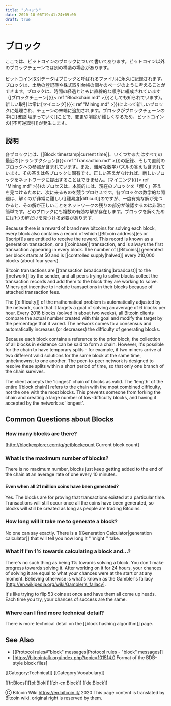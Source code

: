```yaml
---
title: "ブロック"
date: 2020-10-06T19:41:24+09:00
draft: true
---
```


# ブロック

ここでは、ビットコインのブロックについて書いてあります。ビットコイン以外のブロックチェーンでは別の構造の場合があります。

ビットコイン取引データはブロックと呼ばれるファイルに永久に記録されます。ブロックは、土地の登記簿や株式取引台帳の個々のページのように考えることができます。ブロックは、時間の経過とともに直線的な順序に編成されています（[ブロックチェーン]({{< ref "Blockchain.md" >}})としても知られています）。新しい取引は常に[マイニング]({{< ref "Mining.md" >}})によって新しいブロックに処理され、チェーンの末端に追加されます。ブロックがブロックチェーンの中に[[確認|埋まっていく]]ことで、変更や削除が難しくなるため、ビットコインの[[不可逆取引]]が発生します。

## 説明

各ブロックには、[[Block timestamp|current time]]、いくつかまたはすべての最近の[トランザクション]({{< ref "Transaction.md" >}})の記録、そして直前のブロックへの参照が含まれています。また、難解な数学パズルの答えも含まれています。その答えは各ブロックに固有です。正しい答えがなければ、新しいブロックをネットワークに提出することはできません。[マイニング]({{< ref "Mining.md" >}})のプロセスは、本質的には、現在のブロックを「解く」答えを見つけるために、次に来るものを競うプロセスです。各ブロックの数学的な問題は、解くのが非常に難しい[[難易度|difficult]]のですが、一度有効な解が見つかると、その解が正しいことをネットワークの残りの部分が確認するのは非常に簡単です。どのブロックにも複数の有効な解が存在します。ブロックを解くためには1つの解だけを見つける必要があります．

Because there is a reward of brand new bitcoins for solving each block, every block also contains a record of which [[Bitcoin address]]es or [[script]]s are entitled to receive the reward. This record is known as a generation transaction, or a [[coinbase]] transaction, and is always the first transaction appearing in every block. The number of [[Bitcoins]] generated per block starts at 50 and is [[controlled supply|halved]] every 210,000 blocks (about four years).

Bitcoin transactions are [[transaction broadcasting|broadcast]] to the [[network]] by the sender, and all peers trying to solve blocks collect the transaction records and add them to the block they are working to solve. Miners get incentive to include transactions in their blocks because of attached transaction fees.

The [[difficulty]] of the mathematical problem is automatically adjusted by the network, such that it targets a goal of solving an average of 6 blocks per hour.  Every 2016 blocks (solved in about two weeks), all Bitcoin clients compare the actual number created with this goal and modify the target by the percentage that it varied. The network comes to a consensus and automatically increases (or decreases) the difficulty of generating blocks.

Because each block contains a reference to the prior block, the collection of all blocks in existence can be said to form a chain.  However, it's possible for the chain to have temporary splits - for example, if two miners arrive at two different valid solutions for the same block at the same time, unbeknownst to one another.  The peer-to-peer network is designed to resolve these splits within a short period of time, so that only one branch of the chain survives.

The client accepts the 'longest' chain of blocks as valid. The 'length' of the entire [[block chain]] refers to the chain with the most combined difficulty, not the one with the most blocks. This prevents someone from forking the chain and creating a large number of low-difficulty blocks, and having it accepted by the network as 'longest'.

## Common Questions about Blocks

### How many blocks are there?
[http://blockexplorer.com/q/getblockcount Current block count]

### What is the maximum number of blocks?
There is no maximum number, blocks just keep getting added to the end of the chain at an average rate of one every 10 minutes.

#### Even when all 21 million coins have been generated?
Yes. The blocks are for proving that transactions existed at a particular time. Transactions will still occur once all the coins have been generated, so blocks will still be created as long as people are trading Bitcoins.

### How long will it take me to generate a block?
No one can say exactly. There is a [[Generation Calculator|generation calculator]] that will tell you how long it '''might''' take.

### What if I'm 1% towards calculating a block and...?
There's no such thing as being 1% towards solving a block.  You don't make progress towards solving it.  After working on it for 24 hours, your chances of solving it are equal to what your chances were at the start or at any moment. Believing otherwise is what's known as the Gambler's fallacy [http://en.wikipedia.org/wiki/Gambler's_fallacy].

It's like trying to flip 53 coins at once and have them all come up heads.  Each time you try, your chances of success are the same.

### Where can I find more technical detail?
There is more technical detail on the [[block hashing algorithm]] page.

## See Also

* [[Protocol rules#"block" messages|Protocol rules - "block" messages]]
* [https://bitcointalk.org/index.php?topic=101514.0 Format of the BDB-style block files]

[[Category:Technical]]
[[Category:Vocabulary]]

[[fr:Blocs]][[pl:Bloki]][[zh-cn:Block]]
[[de:Block]]

Ⓒ Bitcoin Wiki https://en.bitcoin.it/ 2020
This page content is translated by Bitcoin wiki. original right is reserved by them.
